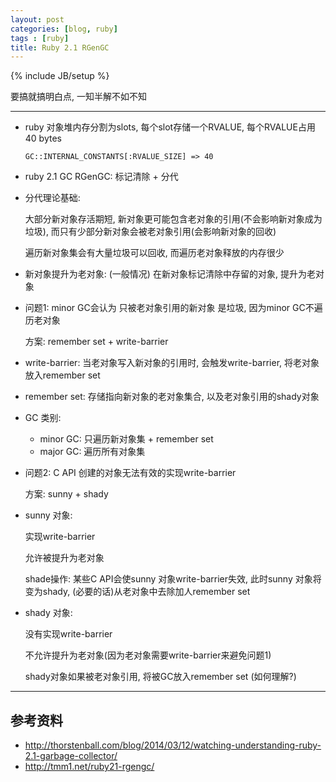 ```yaml
---
layout: post
categories: [blog, ruby]
tags : [ruby]
title: Ruby 2.1 RGenGC
---
```

{% include JB/setup %}

要搞就搞明白点, 一知半解不如不知

---

* ruby 对象堆内存分割为slots, 每个slot存储一个RVALUE, 每个RVALUE占用40 bytes

  `GC::INTERNAL_CONSTANTS[:RVALUE_SIZE] => 40`

* ruby 2.1 GC RGenGC:  标记清除 + 分代

* 分代理论基础:

  大部分新对象存活期短, 新对象更可能包含老对象的引用(不会影响新对象成为垃圾), 而只有少部分新对象会被老对象引用(会影响新对象的回收)

  遍历新对象集会有大量垃圾可以回收, 而遍历老对象释放的内存很少

* 新对象提升为老对象: (一般情况) 在新对象标记清除中存留的对象, 提升为老对象

* 问题1: minor GC会认为 只被老对象引用的新对象 是垃圾, 因为minor GC不遍历老对象

  方案: remember set + write-barrier

* write-barrier: 当老对象写入新对象的引用时, 会触发write-barrier, 将老对象放入remember set

* remember set: 存储指向新对象的老对象集合, 以及老对象引用的shady对象

* GC 类别:

  * minor GC: 只遍历新对象集 + remember set
  * major GC: 遍历所有对象集

* 问题2:  C API 创建的对象无法有效的实现write-barrier

  方案: sunny + shady

* sunny 对象:

  实现write-barrier

  允许被提升为老对象

  shade操作: 某些C API会使sunny 对象write-barrier失效, 此时sunny 对象将变为shady, (必要的话)从老对象中去除加人remember set

* shady 对象:

  没有实现write-barrier

  不允许提升为老对象(因为老对象需要write-barrier来避免问题1)

  shady对象如果被老对象引用, 将被GC放入remember set (如何理解?)

----

## 参考资料

* <http://thorstenball.com/blog/2014/03/12/watching-understanding-ruby-2.1-garbage-collector/>
* <http://tmm1.net/ruby21-rgengc/>
